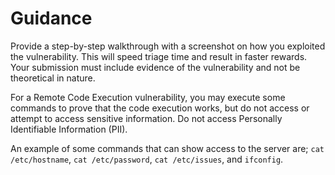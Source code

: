# Guidance

Provide a step-by-step walkthrough with a screenshot on how you exploited the vulnerability. This will speed triage time and result in faster rewards. Your submission must include evidence of the vulnerability and not be theoretical in nature.

For a Remote Code Execution vulnerability, you may execute some commands to prove that the code execution works, but do not access or attempt to access sensitive information. Do not access Personally Identifiable Information (PII).

An example of some commands that can show access to the server are; `cat /etc/hostname`, `cat /etc/password`, `cat /etc/issues`, and `ifconfig`.
